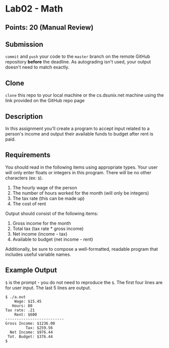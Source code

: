 # Lab02 - Math

## Points: 20 (Manual Review)

## Submission
`commit` and `push` your code to the `master` branch on the remote GitHub repository **before** the deadline. As autograding isn't used, your output doesn't need to match exactly.

## Clone
`clone` this repo to your local machine or the cs.dsunix.net machine using the link provided on the GitHub repo page

## Description
In this assignment you'll create a program to accept input related to a person's income and output their available funds to budget after rent is paid.

## Requirements
You should read in the following items using appropriate types. Your user will only enter floats or integers in this program. There will be no other characters (ex: `$`).

1. The hourly wage of the person
2. The number of hours worked for the month (will only be integers)
3. The tax rate (this can be made up)
4. The cost of rent

Output should consist of the following items:

1. Gross income for the month
2. Total tax (tax rate * gross income)
3. Net income (income - tax)
4. Available to budget (net income - rent)

Additionally, be sure to compose a well-formatted, readable program that includes useful variable names.

## Example Output
`$` is the prompt - you do not need to reproduce the `$`. The first four lines are for user input. The last 5 lines are output.

```
$ ./a.out
    Wage: $15.45
   Hours: 80
Tax rate: .21
    Rent: $600
--------------------------
Gross Income: $1236.00
         Tax: $259.56
  Net Income: $976.44
 Tot. Budget: $376.44
$
```
